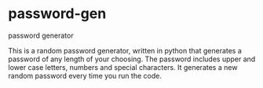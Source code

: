 # password-gen
password generator 

This is a random password generator, written in python that generates a password of any length of your choosing. The password  includes upper and lower case letters, numbers and special characters. It generates a new random password every time you run the code.
